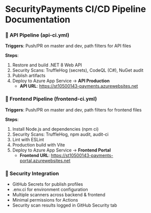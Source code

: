 # SecurityPayments CI/CD Pipeline Documentation

### 🚀 API Pipeline (api-ci.yml)

**Triggers**: Push/PR on master and dev, path filters for API files

**Steps**:
1. Restore and build .NET 8 Web API
2. Security Scans: TruffleHog (secrets), CodeQL (C#), NuGet audit
3. Publish artifacts
4. Deploy to Azure App Service → **API Production**
   - **API URL**: https://st10500143-payments.azurewebsites.net

### 🎨 Frontend Pipeline (frontend-ci.yml)

**Triggers**: Push/PR on master and dev, path filters for frontend files

**Steps**:
1. Install Node.js and dependencies (npm ci)
2. Security Scans: TruffleHog, npm audit, audit-ci
3. Lint with ESLint
4. Production build with Vite
5. Deploy to Azure App Service → **Frontend Portal**
   - **Frontend URL**: https://st10500143-payments-portal.azurewebsites.net


### 🔐 Security Integration

- GitHub Secrets for publish profiles
- .env.ci for environment configuration
- Multiple scanners across backend & frontend
- Minimal permissions for Actions
- Security scan results logged in GitHub Security tab